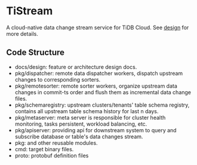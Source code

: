 # TiStream

A cloud-native data change stream service for TiDB Cloud. See [design](./docs/design/tistream.md) for more details.

## Code Structure

- docs/design: feature or architecture design docs.
- pkg/dispatcher: remote data dispatcher workers, dispatch upstream changes to corresponding sorters.
- pkg/remotesorter: remote sorter workers, organize upstream data changes in commit-ts order and flush them as incremental data change files.
- pkg/schemaregistry: upstream clusters/tenants' table schema registry, contains all upstream table schema history for last n days.
- pkg/metaserver: meta server is responsible for cluster health monitoring, tasks persistent, workload balancing, etc.
- pkg/apiserver: providing api for downstream system to query and subscribe database or table's data changes stream.
- pkg: and other reusable modules.
- cmd: target binary files.
- proto: protobuf definition files
